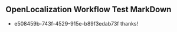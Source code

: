 ## OpenLocalization Workflow Test MarkDown
* e508459b-743f-4529-915e-b89f3edab73f 
thanks!<!--HONumber=Mar16_HO3-->
